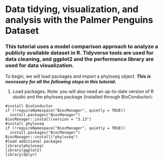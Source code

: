 # Data tidying, visualization, and analysis with the Palmer Penguins Dataset 
### This tutorial uses a model comparison approach to analyze a publicly available dataset in R. Tidyverse tools are used for data cleaning, and ggplot2 and the performance library are used for data visualization. 

To begin, we will load packages and import a phyloseq object. ***This is necessary for all the following steps in this tutorial.***

1. Load packages. Note: you will also need an up-to-date version of R studio and the phyloseq package (installed through BioConductor): 
```
#install BioConductor
if (!requireNamespace("BiocManager", quietly = TRUE))
  install.packages("BiocManager")
BiocManager::install(version = "3.13") 
#install phyloseq
if (!requireNamespace("BiocManager", quietly = TRUE))
  install.packages("BiocManager")
BiocManager::install("phyloseq")
#load additional packages
library(phyloseq)
library(ggplot2)
library(dplyr)
```
